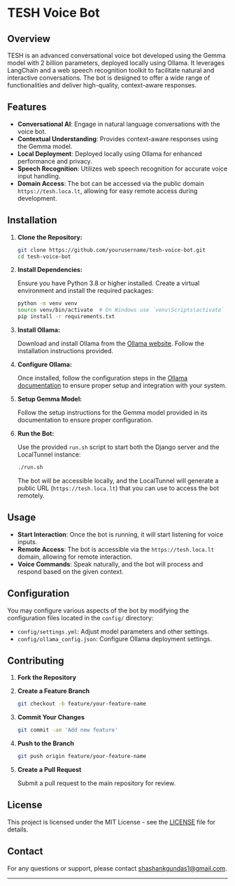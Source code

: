 # TESH Voice Bot

## Overview

TESH is an advanced conversational voice bot developed using the Gemma model with 2 billion parameters, deployed locally using Ollama. It leverages LangChain and a web speech recognition toolkit to facilitate natural and interactive conversations. The bot is designed to offer a wide range of functionalities and deliver high-quality, context-aware responses.

## Features

- **Conversational AI**: Engage in natural language conversations with the voice bot.
- **Contextual Understanding**: Provides context-aware responses using the Gemma model.
- **Local Deployment**: Deployed locally using Ollama for enhanced performance and privacy.
- **Speech Recognition**: Utilizes web speech recognition for accurate voice input handling.
- **Domain Access**: The bot can be accessed via the public domain `https://tesh.loca.lt`, allowing for easy remote access during development.

## Installation

1. **Clone the Repository:**

   ```bash
   git clone https://github.com/yourusername/tesh-voice-bot.git
   cd tesh-voice-bot
   ```

2. **Install Dependencies:**

   Ensure you have Python 3.8 or higher installed. Create a virtual environment and install the required packages:

   ```bash
   python -m venv venv
   source venv/bin/activate  # On Windows use `venv\Scripts\activate`
   pip install -r requirements.txt
   ```

3. **Install Ollama:**

   Download and install Ollama from the [Ollama website](https://ollama.com/download). Follow the installation instructions provided.

4. **Configure Ollama:**

   Once installed, follow the configuration steps in the [Ollama documentation](https://ollama.com/docs) to ensure proper setup and integration with your system.

5. **Setup Gemma Model:**

   Follow the setup instructions for the Gemma model provided in its documentation to ensure proper configuration.

6. **Run the Bot:**

   Use the provided `run.sh` script to start both the Django server and the LocalTunnel instance:

   ```bash
   ./run.sh
   ```

   The bot will be accessible locally, and the LocalTunnel will generate a public URL (`https://tesh.loca.lt`) that you can use to access the bot remotely.

## Usage

- **Start Interaction**: Once the bot is running, it will start listening for voice inputs.
- **Remote Access**: The bot is accessible via the `https://tesh.loca.lt` domain, allowing for remote interaction.
- **Voice Commands**: Speak naturally, and the bot will process and respond based on the given context.

## Configuration

You may configure various aspects of the bot by modifying the configuration files located in the `config/` directory:

- `config/settings.yml`: Adjust model parameters and other settings.
- `config/ollama_config.json`: Configure Ollama deployment settings.

## Contributing

1. **Fork the Repository**
2. **Create a Feature Branch**

   ```bash
   git checkout -b feature/your-feature-name
   ```

3. **Commit Your Changes**

   ```bash
   git commit -am 'Add new feature'
   ```

4. **Push to the Branch**

   ```bash
   git push origin feature/your-feature-name
   ```

5. **Create a Pull Request**

   Submit a pull request to the main repository for review.

## License

This project is licensed under the MIT License - see the [LICENSE](https://github.com/theshashank1/tesh-voice-bot?tab=MIT-1-ov-file) file for details.

## Contact


For any questions or support, please contact [shashankgundas1@gmail.com](mailto:shashankgundas1@gmail.com).

---
